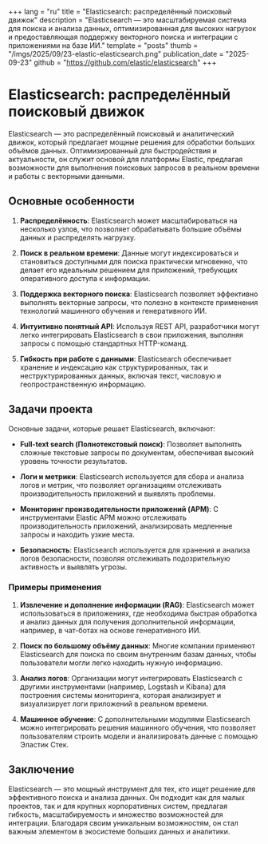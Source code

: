 +++
lang = "ru"
title = "Elasticsearch: распределённый поисковый движок"
description = "Elasticsearch — это масштабируемая система для поиска и анализа данных, оптимизированная для высоких нагрузок и предоставляющая поддержку векторного поиска и интеграции с приложениями на базе ИИ."
template = "posts"
thumb = "/imgs/2025/09/23-elastic-elasticsearch.png"
publication_date = "2025-09-23"
github = "https://github.com/elastic/elasticsearch"
+++

# Elasticsearch: распределённый поисковый движок

Elasticsearch — это распределённый поисковый и аналитический движок, который предлагает мощные решения для обработки больших объёмов данных. Оптимизированный для быстродействия и актуальности, он служит основой для платформы Elastic, предлагая возможности для выполнения поисковых запросов в реальном времени и работы с векторными данными.

## Основные особенности

1. **Распределённость**: Elasticsearch может масштабироваться на несколько узлов, что позволяет обрабатывать большие объёмы данных и распределять нагрузку.

2. **Поиск в реальном времени**: Данные могут индексироваться и становиться доступными для поиска практически мгновенно, что делает его идеальным решением для приложений, требующих оперативного доступа к информации.

3. **Поддержка векторного поиска**: Elasticsearch позволяет эффективно выполнять векторные запросы, что полезно в контексте применения технологий машинного обучения и генеративного ИИ.

4. **Интуитивно понятный API**: Используя REST API, разработчики могут легко интегрировать Elasticsearch в свои приложения, выполняя запросы с помощью стандартных HTTP-команд.

5. **Гибкость при работе с данными**: Elasticsearch обеспечивает хранение и индексацию как структурированных, так и неструктурированных данных, включая текст, числовую и геопространственную информацию.

## Задачи проекта

Основные задачи, которые решает Elasticsearch, включают:

- **Full-text search (Полнотекстовый поиск)**: Позволяет выполнять сложные текстовые запросы по документам, обеспечивая высокий уровень точности результатов.

- **Логи и метрики**: Elasticsearch используется для сбора и анализа логов и метрик, что позволяет организациям отслеживать производительность приложений и выявлять проблемы.

- **Мониторинг производительности приложений (APM)**: С инструментами Elastic APM можно отслеживать производительность приложений, анализировать медленные запросы и находить узкие места.

- **Безопасность**: Elasticsearch используется для хранения и анализа логов безопасности, позволяя отслеживать подозрительную активность и выявлять угрозы.

### Примеры применения

1. **Извлечение и дополнение информации (RAG)**: Elasticsearch может использоваться в приложениях, где необходима быстрая обработка и анализ данных для получения дополнительной информации, например, в чат-ботах на основе генеративного ИИ.

2. **Поиск по большому объёму данных**: Многие компании применяют Elasticsearch для поиска по своим внутренним базам данных, чтобы пользователи могли легко находить нужную информацию.

3. **Анализ логов**: Организации могут интегрировать Elasticsearch с другими инструментами (например, Logstash и Kibana) для построения системы мониторинга, которая анализирует и визуализирует логи приложений в реальном времени.

4. **Машинное обучение**: С дополнительными модулями Elasticsearch можно интегрировать решения машинного обучения, что позволяет пользователям строить модели и анализировать данные с помощью Эластик Стек.

## Заключение

Elasticsearch — это мощный инструмент для тех, кто ищет решение для эффективного поиска и анализа данных. Он подходит как для малых проектов, так и для крупных корпоративных систем, предлагая гибкость, масштабируемость и множество возможностей для интеграции. Благодаря своим уникальным возможностям, он стал важным элементом в экосистеме больших данных и аналитики.
